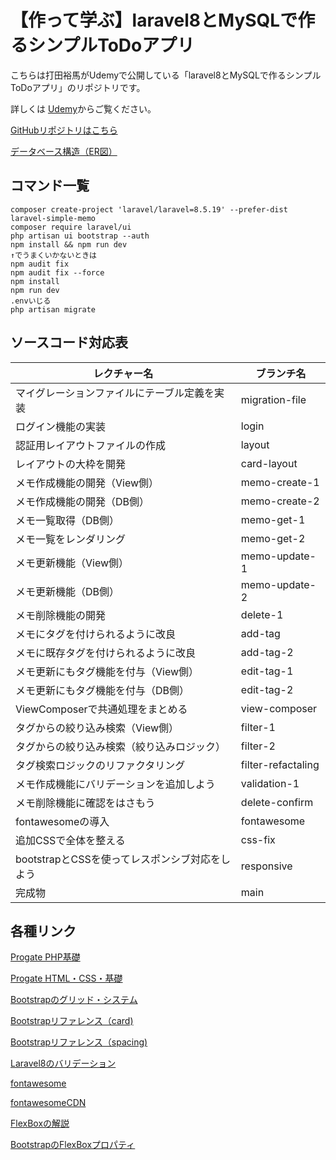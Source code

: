 # 【作って学ぶ】laravel8とMySQLで作るシンプルToDoアプリ

こちらは打田裕馬がUdemyで公開している「laravel8とMySQLで作るシンプルToDoアプリ」のリポジトリです。

詳しくは [Udemy](https://www.udemy.com/course/laravel8mysql)からご覧ください。

[GitHubリポジトリはこちら](https://github.com/uchidayuma/udemy-laravel8-mysql-simple-memo)

[データベース構造（ER図）](https://dbdiagram.io/d/60bdb1efb29a09603d183ab7)

## コマンド一覧
```
composer create-project 'laravel/laravel=8.5.19' --prefer-dist laravel-simple-memo
composer require laravel/ui
php artisan ui bootstrap --auth
npm install && npm run dev
↑でうまくいかないときは
npm audit fix
npm audit fix --force
npm install
npm run dev
.envいじる
php artisan migrate
```


## ソースコード対応表

| レクチャー名                                 | ブランチ名     | 
| -------------------------------------------- | -------------- | 
| マイグレーションファイルにテーブル定義を実装 | migration-file | 
| ログイン機能の実装                       |  login  | 
| 認証用レイアウトファイルの作成             | layout| 
| レイアウトの大枠を開発                    | card-layout        | 
| メモ作成機能の開発（View側）              |  memo-create-1   | 
| メモ作成機能の開発（DB側）                |    memo-create-2 | 
| メモ一覧取得（DB側）                     |      memo-get-1  | 
| メモ一覧をレンダリング                    |       memo-get-2  | 
| メモ更新機能（View側）                   |      memo-update-1  | 
| メモ更新機能（DB側）                     |      memo-update-2  | 
| メモ削除機能の開発                       |     delete-1        |  
| メモにタグを付けられるように改良            |      add-tag       | 
| メモに既存タグを付けられるように改良        |      add-tag-2     | 
| メモ更新にもタグ機能を付与（View側）        |  edit-tag-1  |
| メモ更新にもタグ機能を付与（DB側）         |  edit-tag-2  |
| ViewComposerで共通処理をまとめる         |  view-composer  |
| タグからの絞り込み検索（View側）          |  filter-1  |
| タグからの絞り込み検索（絞り込みロジック）  | filter-2 |
| タグ検索ロジックのリファクタリング         | filter-refactaling |
| メモ作成機能にバリデーションを追加しよう    | validation-1 |
| メモ削除機能に確認をはさもう              | delete-confirm |
| fontawesomeの導入                     | fontawesome |
| 追加CSSで全体を整える                   | css-fix |
| bootstrapとCSSを使ってレスポンシブ対応をしよう |  responsive  |
| 完成物                               | main |


## 各種リンク

[Progate PHP基礎](https://prog-8.com/courses/php)

[Progate HTML・CSS・基礎](https://prog-8.com/courses/html)

[Bootstrapのグリッド・システム](https://getbootstrap.jp/docs/4.2/layout/grid/)

[Bootstrapリファレンス（card)](https://getbootstrap.jp/docs/4.2/components/card/)

[Bootstrapリファレンス（spacing)](https://getbootstrap.jp/docs/4.2/utilities/spacing/)

[Laravel8のバリデーション](https://readouble.com/laravel/8.x/ja/validation.html)

[fontawesome](https://fontawesome.com/v5.15/icons?d=gallery)

[fontawesomeCDN](https://fontawesome.com/v5.15/how-to-use/customizing-wordpress/snippets/setup-cdn-webfont)

[FlexBoxの解説](https://www.webcreatorbox.com/tech/css-flexbox-cheat-sheet#flexbox5)

[BootstrapのFlexBoxプロパティ](https://getbootstrap.jp/docs/5.0/utilities/flex/#justify-content)

